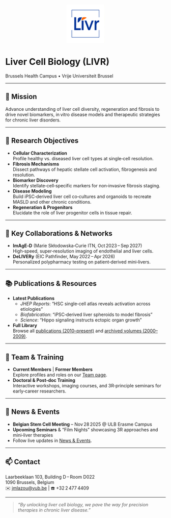 <!-- Replace with your organization’s logo -->
<p align="center">
  <img src="VUB-LIVR-short_RGB.png" alt="LIVR Logo" width="120" height="120">
</p>

# Liver Cell Biology (LIVR)

Brussels Health Campus • Vrije Universiteit Brussel

---

## 🔬 Mission
Advance understanding of liver cell diversity, regeneration and fibrosis to drive novel biomarkers, in vitro disease models and therapeutic strategies for chronic liver disorders.

---

## 🎯 Research Objectives
- **Cellular Characterization**  
  Profile healthy vs. diseased liver cell types at single‑cell resolution.  
- **Fibrosis Mechanisms**  
  Dissect pathways of hepatic stellate cell activation, fibrogenesis and resolution.  
- **Biomarker Discovery**  
  Identify stellate‑cell‑specific markers for non‑invasive fibrosis staging.  
- **Disease Modeling**  
  Build iPSC‑derived liver cell co‑cultures and organoids to recreate MASLD and other chronic conditions.  
- **Regeneration & Progenitors**  
  Elucidate the role of liver progenitor cells in tissue repair.

---

## 🤝 Key Collaborations & Networks
- **ImAgE‑D** (Marie Skłodowska‑Curie ITN, Oct 2023 – Sep 2027)  
  High‑speed, super‑resolution imaging of endothelial and liver cells.  
- **DeLIVERy** (EIC Pathfinder, May 2022 – Apr 2026)  
  Personalized polypharmacy testing on patient‑derived mini‑livers.

---

## 📚 Publications & Resources
- **Latest Publications**  
  - *JHEP Reports*: “HSC single‑cell atlas reveals activation across etiologies”  
  - *Biofabrication*: “iPSC‑derived liver spheroids to model fibrosis”  
  - *Science*: “Hippo signaling instructs ectopic organ growth”  
- **Full Library**  
  Browse all [publications (2010–present)](https://livr.research.vub.be/Publications) and [archived volumes (2000–2009)](https://livr.research.vub.be/Publications).

---

## 👥 Team & Training
- **Current Members** | **Former Members**  
  Explore profiles and roles on our [Team page](https://livr.research.vub.be/Team).  
- **Doctoral & Post‑doc Training**  
  Interactive workshops, imaging courses, and 3R‑principle seminars for early‑career researchers.

---

## 📰 News & Events
- **Belgian Stem Cell Meeting** – Nov 28 2025 @ ULB Erasme Campus  
- **Upcoming Seminars** & “Film Nights” showcasing 3R approaches and mini‑liver therapies  
- Follow live updates in [News & Events](https://livr.research.vub.be/News).

---

## 📫 Contact
Laarbeeklaan 103, Building D – Room D022  
1090 Brussels, Belgium  
✉️ jmlazou@vub.be | ☎️ +32 2 477 4409  

---

> _“By unlocking liver cell biology, we pave the way for precision therapies in chronic liver disease.”_

